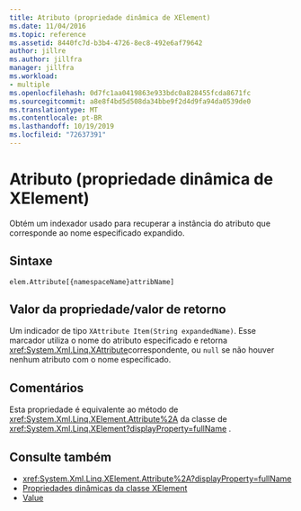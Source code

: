 ```yaml
---
title: Atributo (propriedade dinâmica de XElement)
ms.date: 11/04/2016
ms.topic: reference
ms.assetid: 8440fc7d-b3b4-4726-8ec8-492e6af79642
author: jillre
ms.author: jillfra
manager: jillfra
ms.workload:
- multiple
ms.openlocfilehash: 0d7fc1aa0419863e933bdc0a828455fcda8671fc
ms.sourcegitcommit: a8e8f4bd5d508da34bbe9f2d4d9fa94da0539de0
ms.translationtype: MT
ms.contentlocale: pt-BR
ms.lasthandoff: 10/19/2019
ms.locfileid: "72637391"
---
```

# <a name="attribute-xelement-dynamic-property"></a>Atributo (propriedade dinâmica de XElement)

Obtém um indexador usado para recuperar a instância do atributo que corresponde ao nome especificado expandido.

## <a name="syntax"></a>Sintaxe

```xaml
elem.Attribute[{namespaceName}attribName]
```

## <a name="property-valuereturn-value"></a>Valor da propriedade/valor de retorno

Um indicador de tipo `XAttribute Item(String expandedName)`. Esse marcador utiliza o nome do atributo especificado e retorna <xref:System.Xml.Linq.XAttribute>correspondente, ou `null` se não houver nenhum atributo com o nome especificado.

## <a name="remarks"></a>Comentários

Esta propriedade é equivalente ao método de <xref:System.Xml.Linq.XElement.Attribute%2A> da classe de <xref:System.Xml.Linq.XElement?displayProperty=fullName> .

## <a name="see-also"></a>Consulte também

- <xref:System.Xml.Linq.XElement.Attribute%2A?displayProperty=fullName>
- [Propriedades dinâmicas da classe XElement](../designers/attribute-xelement-dynamic-property.md)
- [Value](../designers/value-xattribute-dynamic-property.md)